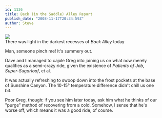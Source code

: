 ```yaml
---
id: 1136
title: Back (in the Saddle) Alley Report
publish_date: "2008-11-17T20:34:59Z"
author: Steve
---
```

![](http://www.flagstafffrenzy.org/wp-content/uploads/2008/11/back-alley.jpg)  
There was light in the darkest recesses of _Back Alley_ today

Man, someone pinch me! It's summery out.

Dave and I managed to cajole Greg into joining us on what now merely qualifies as a semi-crazy ride, given the existence of _Patients of Job_, _Super-Sugarloaf_, et al.

It was actually refreshing to swoop down into the frost pockets at the base of Sunshine Canyon. The 10-15° temperature difference didn't chill us one bit.

Poor Greg, though: if you see him later today, ask him what he thinks of our "purge" method of recovering from a cold. Somehow, I sense that he's worse off, which means it was a good ride, of course.
